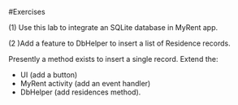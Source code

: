 #Exercises

(1) Use this lab to integrate an SQLite database in MyRent app.

(2 )Add a feature to DbHelper to insert a list of Residence records. 

Presently a method exists to insert a single record. Extend the:

- UI (add a button) 
- MyRent activity (add an event handler)
- DbHelper (add residences method).


